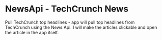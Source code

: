 # NewsApi - TechCrunch News
Pull TechCrunch top headlines - app will pull top headlines from TechCrunch using the News Api. I will make the articles clickable and open the article in the app itself. 
